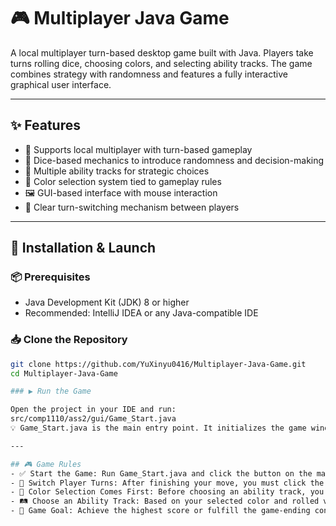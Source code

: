 # 🎮 Multiplayer Java Game

A local multiplayer turn-based desktop game built with Java. Players take turns rolling dice, choosing colors, and selecting ability tracks. The game combines strategy with randomness and features a fully interactive graphical user interface.

---

## ✨ Features

- 👥 Supports local multiplayer with turn-based gameplay
- 🎲 Dice-based mechanics to introduce randomness and decision-making
- 🧠 Multiple ability tracks for strategic choices
- 🎨 Color selection system tied to gameplay rules
- 🖼️ GUI-based interface with mouse interaction
- 🔁 Clear turn-switching mechanism between players

---

## 🚀 Installation & Launch

### 📦 Prerequisites

- Java Development Kit (JDK) 8 or higher
- Recommended: IntelliJ IDEA or any Java-compatible IDE

### 📥 Clone the Repository

```bash
git clone https://github.com/YuXinyu0416/Multiplayer-Java-Game.git
cd Multiplayer-Java-Game

### ▶️ Run the Game

Open the project in your IDE and run:
src/comp1110/ass2/gui/Game_Start.java
💡 Game_Start.java is the main entry point. It initializes the game window and loads the main menu.

---

## 🎮 Game Rules
- ✅ Start the Game: Run Game_Start.java and click the button on the main screen to start.
- 🔄 Switch Player Turns: After finishing your move, you must click the Press button to end your turn and switch to the next player.
- 🎨 Color Selection Comes First: Before choosing an ability track, you must first select a dice color. Skipping this step will result in an          invalid move.
- 🛤️ Choose an Ability Track: Based on your selected color and rolled value, choose a valid ability track.
- 🎯 Game Goal: Achieve the highest score or fulfill the game-ending condition (based on your design).


